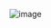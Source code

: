 ![image](https://user-images.githubusercontent.com/64565005/171324854-9711267f-a989-49d2-88b6-77a25b352c22.png)
